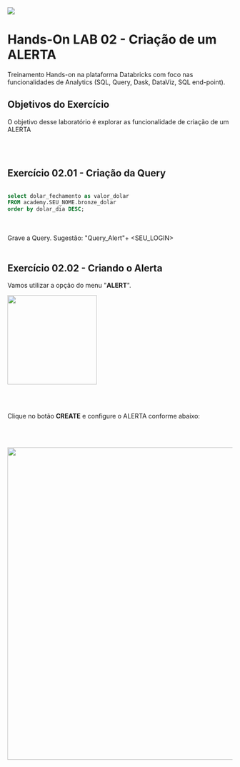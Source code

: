 <img src="https://raw.githubusercontent.com/Databricks-BR/lab_sql/main/images/header_handson_sql.png">

# Hands-On LAB 02 - Criação de um ALERTA

Treinamento Hands-on na plataforma Databricks com foco nas funcionalidades de Analytics (SQL, Query, Dask, DataViz, SQL end-point).


## Objetivos do Exercício

O objetivo desse laboratório é explorar as funcionalidade de criação de um ALERTA</br>

</br></br>

## Exercício 02.01 - Criação da Query

``` sql

select dolar_fechamento as valor_dolar
FROM academy.SEU_NOME.bronze_dolar
order by dolar_dia DESC;


```
</br></br>
Grave a Query.  Sugestão:  "Query_Alert"+ <SEU_LOGIN>
</br></br>


## Exercício 02.02 - Criando o Alerta

Vamos utilizar a opção do menu  "**ALERT**".

<img src="https://raw.githubusercontent.com/Databricks-BR/lab_sql/main/images/lab04_1.png" style="height: 200px;">

</br></br>

Clique no botão **CREATE** e configure o ALERTA conforme abaixo:

</br></br>

<img src="https://raw.githubusercontent.com/Databricks-BR/lab_sql/main/images/lab04_2.png" style="height: 700px;">


